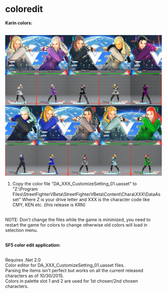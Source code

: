 # coloredit
<b>Karin colors:</b><br><br>

<img src="https://github.com/anoncode/coloredit/blob/master/karincolors.jpg">

1. Copy the color file "DA_XXX_CustomizeSetting_01.uasset"  to "Z:\Program Files\StreetFighterVBeta\StreetFighterVBeta\Content\Chara\XXX\DataAsset"
Where Z is your drive letter and XXX is the character code like CMY, KEN etc. (this release is KRN)<br><br>

NOTE: Don't change the files while the game is minimized, you need to restart the game for colors to change otherwise old colors will load in selection menu.<br><br>

<b>SF5 color edit application:</b><br><br>

Requires .Net 2.0<br>
Color editor for DA_XXX_CustomizeSetting_01.uasset files.<br>
Parsing the items isn't perfect but works on all the current released characters as of 10/30/2015.<br>
Colors in palette slot 1 and 2 are used for 1st chosen/2nd chosen characters.<br>